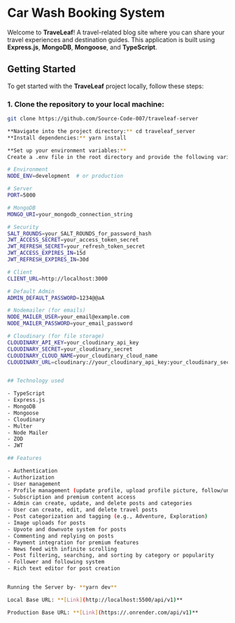 # Car Wash Booking System

Welcome to **TraveLeaf**! A travel-related blog site where you can share your travel experiences and destination guides. This application is built using **Express.js**, **MongoDB**, **Mongoose**, and **TypeScript**.

## Getting Started

To get started with the **TraveLeaf** project locally, follow these steps:

### 1. Clone the repository to your local machine:

```bash
git clone https://github.com/Source-Code-007/traveleaf-server

**Navigate into the project directory:** cd traveleaf_server
**Install dependencies:** yarn install

**Set up your environment variables:**
Create a .env file in the root directory and provide the following variables:

# Environment
NODE_ENV=development  # or production

# Server
PORT=5000

# MongoDB
MONGO_URI=your_mongodb_connection_string

# Security
SALT_ROUNDS=your_SALT_ROUNDS_for_password_hash
JWT_ACCESS_SECRET=your_access_token_secret
JWT_REFRESH_SECRET=your_refresh_token_secret
JWT_ACCESS_EXPIRES_IN=15d
JWT_REFRESH_EXPIRES_IN=30d

# Client
CLIENT_URL=http://localhost:3000

# Default Admin
ADMIN_DEFAULT_PASSWORD=1234@@aA

# Nodemailer (for emails)
NODE_MAILER_USER=your_email@example.com
NODE_MAILER_PASSWORD=your_email_password

# Cloudinary (for file storage)
CLOUDINARY_API_KEY=your_cloudinary_api_key
CLOUDINARY_SECRET=your_cloudinary_secret
CLOUDINARY_CLOUD_NAME=your_cloudinary_cloud_name
CLOUDINARY_URL=cloudinary://your_cloudinary_api_key:your_cloudinary_secret@your_cloudinary_cloud_name


## Technology used

- TypeScript
- Express.js
- MongoDB
- Mongoose
- Cloudinary
- Multer
- Node Mailer
- ZOD
- JWT

## Features

- Authentication
- Authorization
- User management
- Profile management (update profile, upload profile picture, follow/unfollow users)
- Subscription and premium content access
- Admin can create, update, and delete posts and categories
- User can create, edit, and delete travel posts
- Post categorization and tagging (e.g., Adventure, Exploration)
- Image uploads for posts
- Upvote and downvote system for posts
- Commenting and replying on posts
- Payment integration for premium features
- News feed with infinite scrolling
- Post filtering, searching, and sorting by category or popularity
- Follower and following system
- Rich text editor for post creation


Running the Server by- **yarn dev**

Local Base URL: **[Link](http://localhost:5500/api/v1)**

Production Base URL: **[Link](https://.onrender.com/api/v1)**
```
